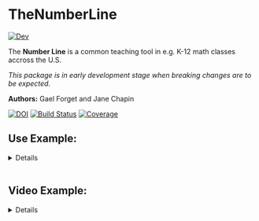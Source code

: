 # TheNumberLine

[![Dev](https://img.shields.io/badge/documentation-blue.svg)](https://gaelforget.github.io/TheNumberLine.jl/dev)

The **Number Line** is a common teaching tool in e.g. K-12 math classes accross the U.S.

_This package is in early development stage when breaking changes are to be expected._

**Authors:** Gael Forget and Jane Chapin

[![DOI](https://zenodo.org/badge/293410387.svg)](https://zenodo.org/badge/latestdoi/293410387)
[![Build Status](https://travis-ci.org/gaelforget/TheNumberLine.jl.svg?branch=master)](https://travis-ci.org/gaelforget/TheNumberLine.jl)
[![Coverage](https://codecov.io/gh/gaelforget/TheNumberLine.jl/branch/master/graph/badge.svg)](https://codecov.io/gh/gaelforget/TheNumberLine.jl)

## Use Example:
<details>
 <summaryClick me! ></summary>
<p>

Once you are looking at `standard_number_line.jl` via `Pluto.jl` in your web-browser (left image below), type a number of your choice in the text box and hit `add`.

Repeat a few times, e.g. with other numbers, to obtain something like the image shown below on the right hand side. You can also hit `start over` at any point.

<img src="https://user-images.githubusercontent.com/20276764/113902244-acd17580-979d-11eb-8159-92b45bea38bb.png" width="40%">  <img src="https://user-images.githubusercontent.com/20276764/113902286-b529b080-979d-11eb-93b2-50a6174517ec.png" width="40%">

</p>
</details>
<br>

  
 ## Video Example:

<details>
 <summaryClick me! ></summary>
<p>

[<img src="https://user-images.githubusercontent.com/20276764/92967185-cf3d2380-f446-11ea-8230-9b1a4297edfb.png" width="40%">](https://youtu.be/uR87BlJo3IY)

</p>
</details>
<br>



